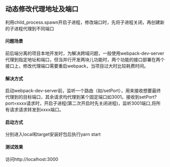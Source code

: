 ## 动态修改代理地址及端口
利用child_process.spawn开启子进程，修改端口时，先将子进程关闭，再创建新的子进程代理到不同端口

#### 问题场景
前后端分离的项目本地开发时，为解决跨域问题，一般使用webpack-dev-server代理到指定地址和端口，但当并行开发两块儿功能时，两个功能的接口部署在两个接口上，修改代理端口需要重启webpack，当项目过大时比较耗费时间。

#### 解决方式
启动webpack-dev-server前，监听一个路由（如/setPort），用来接收想要最终代理到的目标端口，其余请求均代理到某个固定端口如3001。接收到setPort?port=xxxx请求时，开启子进程(第二次开启时先关闭进程)，监听3001端口,将所有请求请求转发到xxxx端口。

#### 启动方式
分别进入local和target安装好包后执行yarn start

#### 测试效果
访问http://localhost:3000
